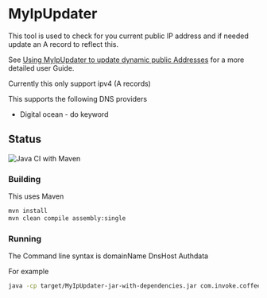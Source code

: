# MyIpUpdater

This tool is used to check for you current public IP address and if needed update an A record to reflect this.

See [Using MyIpUpdater to update dynamic public Addresses](https://www.invoke.coffee/using-myipupdater-to-update-dynamic-public-addresses.html) for a more detailed user Guide.

Currently this only support ipv4 (A records)

This supports the following DNS providers
* Digital ocean - do keyword

## Status

![Java CI with Maven](https://github.com/invoke-Coffee/MyIpUpdater/workflows/Java%20CI%20with%20Maven/badge.svg)

### Building

This uses Maven

``` sh
mvn install
mvn clean compile assembly:single
```

### Running

The Command line syntax is domainName DnsHost Authdata

For example

``` sh
java -cp target/MyIpUpdater-jar-with-dependencies.jar com.invoke.coffee.MyIpUpdater.main test.home.invoke.coffee do xxxxxxxxxxxxxxxxxxxxxxxxxxxxxxx
````
